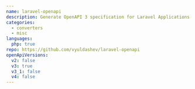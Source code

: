 ```yaml
---
name: laravel-openapi
description: Generate OpenAPI 3 specification for Laravel Applications.
categories:
  - converters
  - misc
languages:
  php: true
repo: https://github.com/vyuldashev/laravel-openapi
openApiVersions:
  v2: false
  v3: true
  v3_1: false
  v4: false
---
```

